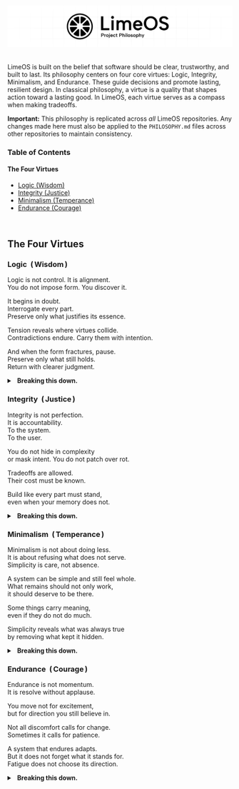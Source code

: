 <picture>
  <source media="(prefers-color-scheme: dark)" srcset=".github/philosophy_banner_white.png">
  <source media="(prefers-color-scheme: light)" srcset=".github/philosophy_banner_black.png">
  <img alt="LimeOS Banner" src=".github/philosophy_banner_black.png">
</picture>

######

LimeOS is built on the belief that software should be clear, trustworthy, and built to last. Its philosophy centers on four core virtues: Logic, Integrity, Minimalism, and Endurance. These guide decisions and promote lasting, resilient design. In classical philosophy, a virtue is a quality that shapes action toward a lasting good. In LimeOS, each virtue serves as a compass when making tradeoffs.

**Important:** This philosophy is replicated across _all_ LimeOS repositories. Any changes made here must also be applied to the `PHILOSOPHY.md` files across other repositories to maintain consistency.

### Table of Contents

#### The Four Virtues  

 - [Logic (Wisdom)](#logic-wisdom)  
 - [Integrity (Justice)](#integrity-justice)  
 - [Minimalism (Temperance)](#minimalism-temperance)  
 - [Endurance (Courage)](#endurance-courage)  

&nbsp;

## The Four Virtues

### Logic &nbsp;(&#8201;Wisdom&#8201;)

Logic is not control. It is alignment.  
You do not impose form. You discover it.  

It begins in doubt.  
Interrogate every part.  
Preserve only what justifies its essence.  

Tension reveals where virtues collide.  
Contradictions endure. Carry them with intention.  

And when the form fractures, pause.  
Preserve only what still holds.  
Return with clearer judgment.  

<details>
  <summary>&ensp;<b>Breaking this down.</b></summary>

  &nbsp;  
  Logic begins with observation. It assumes the world is not arbitrary, but patterned. The task is to recognize that structure and align with it. Design gains strength when it aligns with what already holds true beyond preference or convention. When systems are shaped through logic, they reflect the deeper order that governs how things work.

  A logical system is one that justifies every part. It survives questioning. 
  When you interrogate it, it doesn’t collapse. What’s there is there for a reason. 
  And if there’s tension? Good. Tension means there’s something real to resolve, not something to cover up, but something to understand. 

  A system shaped by logic can be examined without confusion. When it breaks, the structure is studied, not ignored. What holds up under scrutiny is kept. What cannot explain itself is removed. Through this process, the system becomes more aligned, more clear, and more correct.
</details>


### Integrity &nbsp;(&#8201;Justice&#8201;)

Integrity is not perfection.  
It is accountability.  
To the system.  
To the user.  

You do not hide in complexity  
or mask intent. You do not patch over rot.

Tradeoffs are allowed.  
Their cost must be known.  

Build like every part must stand,  
even when your memory does not.

<details>
  <summary>&ensp;<b>Breaking this down.</b></summary>

  &nbsp;  
  Integrity begins with responsibility. It assumes that systems are not judged only by what they do, but by how honestly they do it. A system built with integrity reflects what it claims to be. There is no hidden agenda, no misleading abstraction, and no reliance on complexity to avoid accountability.

  It also assumes that tradeoffs are inevitable. No system is without compromise. What matters is whether those compromises are acknowledged and documented. Ignoring their cost weakens the foundation of the system, even if everything appears to work. Over time, unexamined choices accumulate. Trust erodes.

  A system with integrity invites scrutiny. It is built with the understanding that every part may be questioned, now or in the future. The standard is not perfection but transparency. This matters because users depend on systems behaving in ways they can reason about. So you build as if your future self will return to each decision with no memory of your intent.
</details>

### Minimalism &nbsp;(&#8201;Temperance&#8201;)

Minimalism is not about doing less.  
It is about refusing what does not serve.  
Simplicity is care, not absence.  

A system can be simple and still feel whole.  
What remains should not only work,  
it should deserve to be there.  

Some things carry meaning,  
even if they do not do much.  

Simplicity reveals what was always true  
by removing what kept it hidden.  

<details>
  <summary>&ensp;<b>Breaking this down.</b></summary>

  &nbsp;  
  Minimalism puts discipline before extras. It starts with a clear goal and stays focused on it. For every change, the guiding question is simple: does this help or distract? The point is not to make code small for its own sake, but to keep attention on what matters, so any added complexity carries real value.

  A simple system can still feel complete. Parts are kept when they strengthen the structure or add meaning that fits the system’s character. Use, appearance, and experience are held to the same standard. What brings clarity or improves the whole remains. What does not is removed.

  Simplicity lets the truth show by clearing away noise. With less clutter, upkeep gets easier, checks get honest, and intent is obvious. Minimalism works as a steady filter, making sure the system keeps showing its main purpose even as it grows and changes.
</details>

### Endurance &nbsp;(&#8201;Courage&#8201;)

Endurance is not momentum.  
It is resolve without applause.  

You move not for excitement,  
but for direction you still believe in.  

Not all discomfort calls for change.  
Sometimes it calls for patience.  

A system that endures adapts.  
But it does not forget what it stands for.  
Fatigue does not choose its direction.

<details>
  <summary>&ensp;<b>Breaking this down.</b></summary>

  &nbsp;  
  Endurance begins when momentum fades. It is the quiet act of returning to the work after praise has stopped, numbers are flat, and motivation feels distant. Resolve keeps the project alive when excitement no longer carries it.

  Friction and doubt are part of any long effort. When fatigue clouds judgment, rest serves the virtues better than hurried work that drifts from them. A pause renews clarity and lets you rejoin the direction you still trust.

  Over time, environments will shift, and with them the system itself. You make careful changes, guided by logic, keep the parts that still carry their weight, and stay close to the purpose that started it. Tiredness may come, but the path stays clear, and endurance stays with it.
</details>
